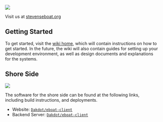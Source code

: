 
![](/_readme_imgs/logo.png) 


Visit us at [stevenseboat.org](https://stevenseboat.org)

## Getting Started

To get started, visit the [wiki home](https://github.com/EmeraldWither/Stevens-Electric-Boatworks/wiki), which will contain instructions on how to get started. In the future, the wiki will also contain guides for setting up your development environment, as well as design documents and explanations for the systems. 

## Shore Side

![](https://raw.githubusercontent.com/EmeraldWither/Stevens-Electric-Boatworks/refs/heads/main/_readme_imgs/shore_ss.png)

The software for the shore side can be found at the following links, including build instructions, and deployments.

* Website: [`Dakdot/eboat-client`](https://github.com/Dakdot/eboat-client)
* Backend Server: [`Dakdot/eboat-client`](https://github.com/Dakdot/eboat-server)